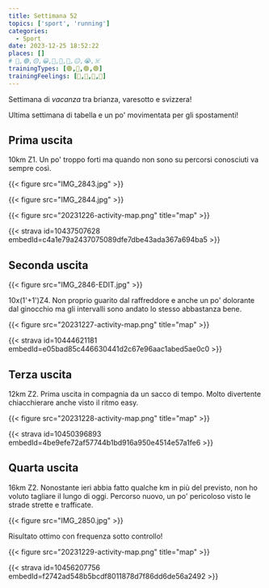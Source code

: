 ```yaml
---
title: Settimana 52
topics: ['sport', 'running']
categories:
  - Sport
date: 2023-12-25 18:52:22
places: []
# 🔴,🟢,🟡,😀,🙁,🫤,🙂,😐,😭,☠️
trainingTypes: [🟢,🔴,🟢,🟢]
trainingFeelings: [🙂,🙂,🙂,🙂]
---
```

Settimana di _vacanza_ tra brianza, varesotto e svizzera!
<!--more--> 

Ultima settimana di tabella e un po' movimentata per gli spostamenti!

## Prima uscita
10km Z1. Un po' troppo forti ma quando non sono su percorsi conosciuti va sempre così.

{{< figure src="IMG_2843.jpg" >}}

{{< figure src="IMG_2844.jpg" >}}

{{< figure src="20231226-activity-map.png" title="map" >}}

{{< strava id=10437507628 embedId=c4a1e79a2437075089dfe7dbe43ada367a694ba5 >}}

## Seconda uscita
{{< figure src="IMG_2846-EDIT.jpg" >}}

10x(1'+1')Z4. Non proprio guarito dal raffreddore e anche un po' dolorante dal ginocchio ma gli intervalli sono andato lo stesso abbastanza bene.

{{< figure src="20231227-activity-map.png" title="map" >}}

{{< strava id=10444621181 embedId=e05bad85c446630441d2c67e96aac1abed5ae0c0 >}}

## Terza uscita

12km Z2. Prima uscita in compagnia da un sacco di tempo. Molto divertente chiacchierare anche visto il ritmo easy.

{{< figure src="20231228-activity-map.png" title="map" >}}

{{< strava id=10450396893 embedId=4be9efe72af57744b1bd916a950e4514e57a1fe6 >}}

## Quarta uscita

16km Z2. Nonostante ieri abbia fatto qualche km in più del previsto, non ho voluto tagliare il lungo di oggi. Percorso nuovo, un po' pericoloso visto le strade strette e trafficate.

{{< figure src="IMG_2850.jpg" >}}

Risultato ottimo con frequenza sotto controllo!

{{< figure src="20231229-activity-map.png" title="map" >}}

{{< strava id=10456207756 embedId=f2742ad548b5bcdf8011878d7f86dd6de56a2492 >}}
